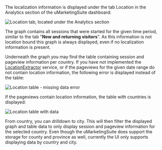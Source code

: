 The localization information is displayed under the tab Location in the Analytics section of the uMarketingSuite dashboard:

![Location tab, located under the Analytics section]()

The graph contains all sessions that were started for the given time period, similar to the tab "**New and returning visitors**". As this information is not location bound this graph is always displayed, even if no localization information is present.

Underneath the graph you may find the table containing session and pageview information per country. If you have not implemented the [LocationExtractor](/analytics/extending-analytics/implement-an-ip-to-location-provider/) service, or if the pageviews for the given date range do not contain location information, the following error is displayed instead of the table:

![Location table - missing data error]()

If the pageviews contain location information, the table with countries is displayed:

![Location table with data]()

From country, you can drilldown to city. This will then filter the displayed graph and table data to only display session and pageview information for the selected country. Even though the uMarketingSuite does support the storage for county and province as well, currently the UI only supports displaying data by country and city.